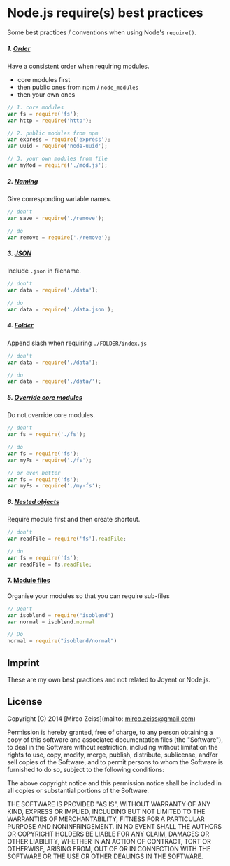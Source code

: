
# Node.js require(s) best practices

Some best practices / conventions when using Node's `require()`.

##### 1. [Order](https://github.com/zeMirco/node-require-s--best-practices/blob/master/require-order/index.js)

Have a consistent order when requiring modules.

- core modules first
- then public ones from npm / `node_modules`
- then your own ones

```js
// 1. core modules
var fs = require('fs');
var http = require('http');

// 2. public modules from npm
var express = require('express');
var uuid = require('node-uuid');

// 3. your own modules from file
var myMod = require('./mod.js');
```

##### 2. [Naming](https://github.com/zeMirco/node-require-s--best-practices/blob/master/require-names/index.js)

Give corresponding variable names.

```js
// don't
var save = require('./remove');

// do
var remove = require('./remove');
```

##### 3. [JSON](https://github.com/zeMirco/node-require-s--best-practices/blob/master/require-json/index.js)

Include `.json` in filename.

```js
// don't
var data = require('./data');

// do
var data = require('./data.json');
```

##### 4. [Folder](https://github.com/zeMirco/node-require-s--best-practices/blob/master/require-folder/index.js)

Append slash when requiring `./FOLDER/index.js`

```js
// don't
var data = require('./data');

// do
var data = require('./data/');
```

##### 5. [Override core modules](https://github.com/zeMirco/node-require-s--best-practices/blob/master/override-core-modules/index.js)

Do not override core modules.

```js
// don't
var fs = require('./fs');

// do
var fs = require('fs');
var myFs = require('./fs');

// or even better
var fs = require('fs');
var myFs = require('./my-fs');
```

##### 6. [Nested objects](https://github.com/zeMirco/node-require-s--best-practices/blob/master/require-nested-method/index.js)

Require module first and then create shortcut.

```js
// don't
var readFile = require('fs').readFile;

// do
var fs = require('fs');
var readFile = fs.readFile;
```


#### 7. [Module files](https://github.com/zeMirco/node-require-s--best-practices/blob/master/require-module-files/index.js)

Organise your modules so that you can require sub-files

```js
// Don't
var isoblend = require("isoblend")
var normal = isoblend.normal

// Do
normal = require("isoblend/normal")
```

## Imprint

These are my own best practices and not related to Joyent or Node.js.

## License

Copyright (C) 2014 [Mirco Zeiss](mailto: mirco.zeiss@gmail.com)

Permission is hereby granted, free of charge, to any person obtaining a copy of this software and associated documentation files (the "Software"), to deal in the Software without restriction, including without limitation the rights to use, copy, modify, merge, publish, distribute, sublicense, and/or sell copies of the Software, and to permit persons to whom the Software is furnished to do so, subject to the following conditions:

The above copyright notice and this permission notice shall be included in all copies or substantial portions of the Software.

THE SOFTWARE IS PROVIDED "AS IS", WITHOUT WARRANTY OF ANY KIND, EXPRESS OR IMPLIED, INCLUDING BUT NOT LIMITED TO THE WARRANTIES OF MERCHANTABILITY, FITNESS FOR A PARTICULAR PURPOSE AND NONINFRINGEMENT. IN NO EVENT SHALL THE AUTHORS OR COPYRIGHT HOLDERS BE LIABLE FOR ANY CLAIM, DAMAGES OR OTHER LIABILITY, WHETHER IN AN ACTION OF CONTRACT, TORT OR OTHERWISE, ARISING FROM, OUT OF OR IN CONNECTION WITH THE SOFTWARE OR THE USE OR OTHER DEALINGS IN THE SOFTWARE.